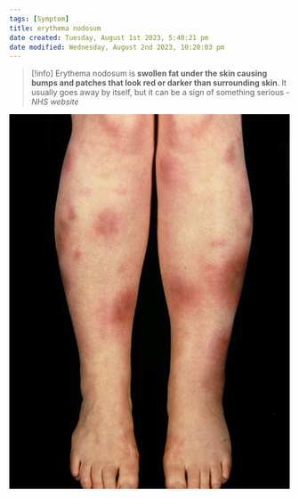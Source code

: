 ```yaml
---
tags: [Symptom]
title: erythema nodosum
date created: Tuesday, August 1st 2023, 5:40:21 pm
date modified: Wednesday, August 2nd 2023, 10:20:03 pm
---
```


> [!info] 
Erythema nodosum is **swollen fat under the skin causing bumps and patches that look red or darker than surrounding skin**. It usually goes away by itself, but it can be a sign of something serious - _NHS website_

![|325](z_attachments/325-3.png)
